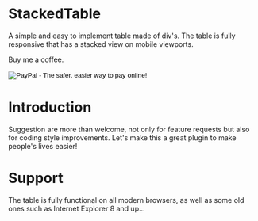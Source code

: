 # StackedTable
A simple and easy to implement table made of div's. The table is fully responsive that has a stacked view on mobile viewports.  

Buy me a coffee.

<form action="https://www.paypal.com/cgi-bin/webscr" method="post" target="_top">
<input type="hidden" name="cmd" value="_s-xclick">
<input type="hidden" name="hosted_button_id" value="WWPSBY9ZKRL4W">
<input type="image" src="https://www.paypalobjects.com/en_US/NL/i/btn/btn_donateCC_LG.gif" border="0" name="submit" alt="PayPal - The safer, easier way to pay online!">
<img alt="" border="0" src="https://www.paypalobjects.com/nl_NL/i/scr/pixel.gif" width="1" height="1">
</form>


# Introduction
Suggestion are more than welcome, not only for feature requests but also for coding style improvements. Let's make this a great plugin to make people's lives easier!

# Support
The table is fully functional on all modern browsers, as well as some old ones such as Internet Explorer 8 and up...
